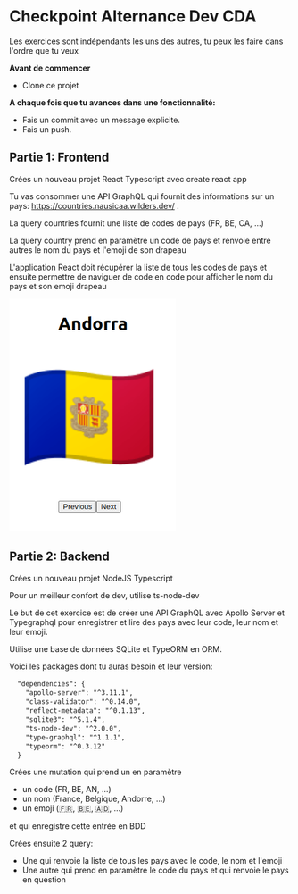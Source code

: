 # Checkpoint Alternance Dev CDA

Les exercices sont indépendants les uns des autres, tu peux les faire dans l'ordre que tu veux

**Avant de commencer**

- Clone ce projet

**A chaque fois que tu avances dans une fonctionnalité:**

- Fais un commit avec un message explicite.
- Fais un push.

## Partie 1: Frontend

Crées un nouveau projet React Typescript avec create react app

Tu vas consommer une API GraphQL qui fournit des informations sur un pays: https://countries.nausicaa.wilders.dev/ .

La query countries fournit une liste de codes de pays (FR, BE, CA, ...)

La query country prend en paramètre un code de pays et renvoie entre autres le nom du pays et l'emoji de son drapeau

L'application React doit récupérer la liste de tous les codes de pays et ensuite permettre de naviguer de code en code pour afficher le nom du pays et son emoji drapeau

![alt text](countries.png)

## Partie 2: Backend

Crées un nouveau projet NodeJS Typescript

Pour un meilleur confort de dev, utilise ts-node-dev

Le but de cet exercice est de créer une API GraphQL avec Apollo Server et Typegraphql pour enregistrer et lire des pays avec leur code, leur nom et leur emoji.

Utilise une base de données SQLite et TypeORM en ORM.

Voici les packages dont tu auras besoin et leur version:

```
  "dependencies": {
    "apollo-server": "^3.11.1",
    "class-validator": "^0.14.0",
    "reflect-metadata": "^0.1.13",
    "sqlite3": "^5.1.4",
    "ts-node-dev": "^2.0.0",
    "type-graphql": "^1.1.1",
    "typeorm": "^0.3.12"
  }
```

Crées une mutation qui prend un en paramètre

- un code (FR, BE, AN, ...)
- un nom (France, Belgique, Andorre, ...)
- un emoji (🇫🇷, 🇧🇪, 🇦🇩, ...)

et qui enregistre cette entrée en BDD

Crées ensuite 2 query:

- Une qui renvoie la liste de tous les pays avec le code, le nom et l'emoji
- Une autre qui prend en paramètre le code du pays et qui renvoie le pays en question

